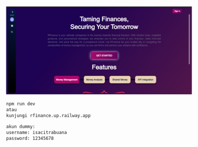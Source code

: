 
![Homepage](public/screenshot/image.png)
```npm install
npm run dev
atau
kunjungi rfinance.up.railway.app
```
```
akun dummy:
username: isacitrabuana
password: 12345678
```
